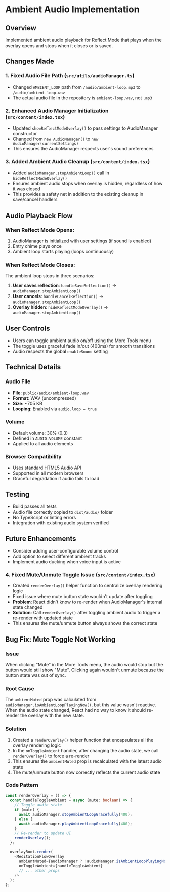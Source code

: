 # Ambient Audio Implementation

## Overview

Implemented ambient audio playback for Reflect Mode that plays when the overlay opens and stops when it closes or is saved.

## Changes Made

### 1. Fixed Audio File Path (`src/utils/audioManager.ts`)

- Changed `AMBIENT_LOOP` path from `/audio/ambient-loop.mp3` to `/audio/ambient-loop.wav`
- The actual audio file in the repository is `ambient-loop.wav`, not `.mp3`

### 2. Enhanced Audio Manager Initialization (`src/content/index.tsx`)

- Updated `showReflectModeOverlay()` to pass settings to AudioManager constructor
- Changed from `new AudioManager()` to `new AudioManager(currentSettings)`
- This ensures the AudioManager respects user's sound preferences

### 3. Added Ambient Audio Cleanup (`src/content/index.tsx`)

- Added `audioManager.stopAmbientLoop()` call in `hideReflectModeOverlay()`
- Ensures ambient audio stops when overlay is hidden, regardless of how it was closed
- This provides a safety net in addition to the existing cleanup in save/cancel handlers

## Audio Playback Flow

### When Reflect Mode Opens:

1. AudioManager is initialized with user settings (if sound is enabled)
2. Entry chime plays once
3. Ambient loop starts playing (loops continuously)

### When Reflect Mode Closes:

The ambient loop stops in three scenarios:

1. **User saves reflection**: `handleSaveReflection()` → `audioManager.stopAmbientLoop()`
2. **User cancels**: `handleCancelReflection()` → `audioManager.stopAmbientLoop()`
3. **Overlay hidden**: `hideReflectModeOverlay()` → `audioManager.stopAmbientLoop()`

## User Controls

- Users can toggle ambient audio on/off using the More Tools menu
- The toggle uses graceful fade in/out (400ms) for smooth transitions
- Audio respects the global `enableSound` setting

## Technical Details

### Audio File

- **File**: `public/audio/ambient-loop.wav`
- **Format**: WAV (uncompressed)
- **Size**: ~705 KB
- **Looping**: Enabled via `audio.loop = true`

### Volume

- Default volume: 30% (0.3)
- Defined in `AUDIO.VOLUME` constant
- Applied to all audio elements

### Browser Compatibility

- Uses standard HTML5 Audio API
- Supported in all modern browsers
- Graceful degradation if audio fails to load

## Testing

- Build passes all tests
- Audio file correctly copied to `dist/audio/` folder
- No TypeScript or linting errors
- Integration with existing audio system verified

## Future Enhancements

- Consider adding user-configurable volume control
- Add option to select different ambient tracks
- Implement audio ducking when voice input is active

### 4. Fixed Mute/Unmute Toggle Issue (`src/content/index.tsx`)

- Created `renderOverlay()` helper function to centralize overlay rendering logic
- Fixed issue where mute button state wouldn't update after toggling
- **Problem**: React didn't know to re-render when AudioManager's internal state changed
- **Solution**: Call `renderOverlay()` after toggling ambient audio to trigger a re-render with updated state
- This ensures the mute/unmute button always shows the correct state

## Bug Fix: Mute Toggle Not Working

### Issue

When clicking "Mute" in the More Tools menu, the audio would stop but the button would still show "Mute". Clicking again wouldn't unmute because the button state was out of sync.

### Root Cause

The `ambientMuted` prop was calculated from `audioManager.isAmbientLoopPlayingNow()`, but this value wasn't reactive. When the audio state changed, React had no way to know it should re-render the overlay with the new state.

### Solution

1. Created a `renderOverlay()` helper function that encapsulates all the overlay rendering logic
2. In the `onToggleAmbient` handler, after changing the audio state, we call `renderOverlay()` to force a re-render
3. This ensures the `ambientMuted` prop is recalculated with the latest audio state
4. The mute/unmute button now correctly reflects the current audio state

### Code Pattern

```typescript
const renderOverlay = () => {
  const handleToggleAmbient = async (mute: boolean) => {
    // Toggle audio state
    if (mute) {
      await audioManager.stopAmbientLoopGracefully(400);
    } else {
      await audioManager.playAmbientLoopGracefully(400);
    }
    // Re-render to update UI
    renderOverlay();
  };

  overlayRoot.render(
    <MeditationFlowOverlay
      ambientMuted={audioManager ? !audioManager.isAmbientLoopPlayingNow() : false}
      onToggleAmbient={handleToggleAmbient}
      // ... other props
    />
  );
};
```
